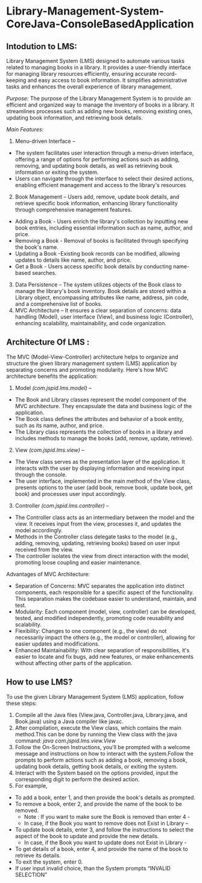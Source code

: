 # Library-Management-System-CoreJava-ConsoleBasedApplication

## Intodution to LMS:
Library Management System (LMS) designed to automate various tasks related to managing books in a library. It provides a user-friendly interface for managing library resources efficiently, ensuring accurate record-keeping and easy access to book information. It simplifies administrative tasks and enhances the overall experience of library management.

*Purpose:*  The purpose of the Library Management System is to provide an efficient and organized way to manage the inventory of books in a library. It streamlines processes such as adding new books, removing existing ones, updating book information, and retrieving book details.

*Main Features:*
1)	Menu-driven Interface –
- The system facilitates user interaction through a menu-driven interface, offering a range of options for performing actions such as adding, removing, and updating book details, as well as retrieving book information or exiting the system. 
- Users can navigate through the interface to select their desired actions, enabling efficient management and access to the library's resources
2)	Book Management –
Users add, remove, update book details, and retrieve specific book information, enhancing library functionality through comprehensive management features.
- Adding a Book - Users enrich the library's collection by inputting new book entries, including essential information such as name, author, and price. 
- Removing a Book - Removal of books is facilitated through specifying the book's name. 
- Updating a Book -Existing book records can be modified, allowing updates to details like name, author, and price.
- Get a Book - Users access specific book details by conducting name-based searches.
3)	Data Persistence –
The system utilizes objects of the Book class to manage the library's book inventory. Book details are stored within a Library object, encompassing attributes like name, address, pin code, and a comprehensive list of books.
4)	MVC Architecture –
It ensures a clear separation of concerns: data handling (Model), user interface (View), and business logic (Controller), enhancing scalability, maintainability, and code organization.

## __Architecture Of LMS :__

The MVC (Model-View-Controller) architecture helps to organize and structure the given library management system (LMS) application by separating concerns and promoting modularity. Here's how MVC architecture benefits the application:
1)	Model *(com.jspid.lms.model)* –
- The Book and Library classes represent the model component of the MVC architecture. They encapsulate the data and business logic of the application.
- The Book class defines the attributes and behavior of a book entity, such as its name, author, and price.
- The Library class represents the collection of books in a library and includes methods to manage the books (add, remove, update, retrieve).
2)	View *(com.jspid.lms.view)* –
- The View class serves as the presentation layer of the application. It interacts with the user by displaying information and receiving input through the console.
- The user interface, implemented in the main method of the View class, presents options to the user (add book, remove book, update book, get book) and processes user input accordingly.
3)	Controller *(com.jspid.lms.controller)* –
- The Controller class acts as an intermediary between the model and the view. It receives input from the view, processes it, and updates the model accordingly.
- Methods in the Controller class delegate tasks to the model (e.g., adding, removing, updating, retrieving books) based on user input received from the view.
- The controller isolates the view from direct interaction with the model, promoting loose coupling and easier maintenance.

Advantages of MVC Architecture:
-	Separation of Concerns: MVC separates the application into distinct components, each responsible for a specific aspect of the functionality. This separation makes the codebase easier to understand, maintain, and test.
-	Modularity: Each component (model, view, controller) can be developed, tested, and modified independently, promoting code reusability and scalability.
-	Flexibility: Changes to one component (e.g., the view) do not necessarily impact the others (e.g., the model or controller), allowing for easier updates and modifications.
-	Enhanced Maintainability: With clear separation of responsibilities, it's easier to locate and fix bugs, add new features, or make enhancements without affecting other parts of the application.

## How to use LMS? 
To use the given Library Management System (LMS) application, follow these steps:
1)	Compile all the Java files (View.java, Controller.java, Library.java, and Book.java) using a Java compiler like javac.
2)	After compilation, execute the View class, which contains the main method.This can be done by running the View class with the java command: 
*java com.jspid.lms.view.View*
3)	Follow the On-Screen Instructions, you'll be prompted with a welcome message and instructions on how to interact with the system.Follow the prompts to perform actions such as adding a book, removing a book, updating book details, getting book details, or exiting the system.
4)	Interact with the System based on the options provided, input the corresponding digit to perform the desired action.
5)	For example,
   - To add a book, enter 1, and then provide the book's details as prompted.
   - To remove a book, enter 2, and provide the name of the book to be removed.
     - Note : If you want to make sure the Book is removed than enter 4 -
     - In case, if the Book you want to remove does not Exist in Library –
   - To update book details, enter 3, and follow the instructions to select the aspect of the book to update and provide the new details.
     - In case, if the Book you want to update does not Exist in Library -
   - To get details of a book, enter 4, and provide the name of the book to retrieve its details.
   - To exit the system, enter 0.
   - If  user input invalid choice, than the System prompts “INVALID SELECTION”




